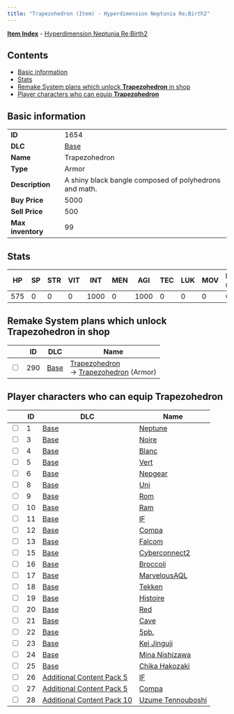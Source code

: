 ```yaml
---
title: "Trapezohedron (Item) - Hyperdimension Neptunia Re;Birth2"
---
```


[**Item Index**](/neptunia/rb2/item/index.html) - [Hyperdimension Neptunia Re;Birth2](/neptunia/rb2)

## Contents

- [Basic information](#basic-information)
- [Stats](#stats)
- [Remake System plans which unlock **Trapezohedron** in shop](#remake-system-plans-which-unlock-trapezohedron-in-shop)
- [Player characters who can equip **Trapezohedron**](#player-characters-who-can-equip-trapezohedron)

## Basic information

|   |   |
| -- | -- |
| **ID** | 1654 |
| **DLC** | [Base](/neptunia/rb2/dlc/0-base.html) |
| **Name** | Trapezohedron |
| **Type** | Armor |
| **Description** | A shiny black bangle composed of polyhedrons and math. |
| **Buy Price** | 5000 |
| **Sell Price** | 500 |
| **Max inventory** | 99 |

## Stats

| HP | SP | STR | VIT | INT | MEN | AGI | TEC | LUK | MOV | Fire res. | Ice res. | Wind res. | Lightning res. |
| -- | -- | --- | --- | --- | --- | --- | --- | --- | --- | --------- | -------- | --------- | -------------- |
| 575 | 0 | 0 | 0 | 1000 | 0 | 1000 | 0 | 0 | 0 | 0 | 0 | 0 | 0 |

## Remake System plans which unlock **Trapezohedron** in shop

|    | ID | DLC | Name |
| -- | -- | --- | ---- |
| <input type="checkbox" id="rb2-remake-0-290" class="trackbox" /> | 290 | [Base](/neptunia/rb2/dlc/0-base.html) | [Trapezohedron](/neptunia/rb2/remake/0-290-trapezohedron.html)<br />→ [Trapezohedron](/neptunia/rb2/item/0-1654-trapezohedron.html) (Armor) |

## Player characters who can equip **Trapezohedron**

|    | ID | DLC | Name |
| -- | -- | --- | ---- |
| <input type="checkbox" id="rb2-player-0-1" class="trackbox" /> | 1 | [Base](/neptunia/rb2/dlc/0-base.html) | [Neptune](/neptunia/rb2/player/0-1-neptune.html) |
| <input type="checkbox" id="rb2-player-0-3" class="trackbox" /> | 3 | [Base](/neptunia/rb2/dlc/0-base.html) | [Noire](/neptunia/rb2/player/0-3-noire.html) |
| <input type="checkbox" id="rb2-player-0-4" class="trackbox" /> | 4 | [Base](/neptunia/rb2/dlc/0-base.html) | [Blanc](/neptunia/rb2/player/0-4-blanc.html) |
| <input type="checkbox" id="rb2-player-0-5" class="trackbox" /> | 5 | [Base](/neptunia/rb2/dlc/0-base.html) | [Vert](/neptunia/rb2/player/0-5-vert.html) |
| <input type="checkbox" id="rb2-player-0-6" class="trackbox" /> | 6 | [Base](/neptunia/rb2/dlc/0-base.html) | [Nepgear](/neptunia/rb2/player/0-6-nepgear.html) |
| <input type="checkbox" id="rb2-player-0-8" class="trackbox" /> | 8 | [Base](/neptunia/rb2/dlc/0-base.html) | [Uni](/neptunia/rb2/player/0-8-uni.html) |
| <input type="checkbox" id="rb2-player-0-9" class="trackbox" /> | 9 | [Base](/neptunia/rb2/dlc/0-base.html) | [Rom](/neptunia/rb2/player/0-9-rom.html) |
| <input type="checkbox" id="rb2-player-0-10" class="trackbox" /> | 10 | [Base](/neptunia/rb2/dlc/0-base.html) | [Ram](/neptunia/rb2/player/0-10-ram.html) |
| <input type="checkbox" id="rb2-player-0-11" class="trackbox" /> | 11 | [Base](/neptunia/rb2/dlc/0-base.html) | [IF](/neptunia/rb2/player/0-11-if.html) |
| <input type="checkbox" id="rb2-player-0-12" class="trackbox" /> | 12 | [Base](/neptunia/rb2/dlc/0-base.html) | [Compa](/neptunia/rb2/player/0-12-compa.html) |
| <input type="checkbox" id="rb2-player-0-13" class="trackbox" /> | 13 | [Base](/neptunia/rb2/dlc/0-base.html) | [Falcom](/neptunia/rb2/player/0-13-falcom.html) |
| <input type="checkbox" id="rb2-player-0-15" class="trackbox" /> | 15 | [Base](/neptunia/rb2/dlc/0-base.html) | [Cyberconnect2](/neptunia/rb2/player/0-15-cyberconnect2.html) |
| <input type="checkbox" id="rb2-player-0-16" class="trackbox" /> | 16 | [Base](/neptunia/rb2/dlc/0-base.html) | [Broccoli](/neptunia/rb2/player/0-16-broccoli.html) |
| <input type="checkbox" id="rb2-player-0-17" class="trackbox" /> | 17 | [Base](/neptunia/rb2/dlc/0-base.html) | [MarvelousAQL](/neptunia/rb2/player/0-17-marvelousaql.html) |
| <input type="checkbox" id="rb2-player-0-18" class="trackbox" /> | 18 | [Base](/neptunia/rb2/dlc/0-base.html) | [Tekken](/neptunia/rb2/player/0-18-tekken.html) |
| <input type="checkbox" id="rb2-player-0-19" class="trackbox" /> | 19 | [Base](/neptunia/rb2/dlc/0-base.html) | [Histoire](/neptunia/rb2/player/0-19-histoire.html) |
| <input type="checkbox" id="rb2-player-0-20" class="trackbox" /> | 20 | [Base](/neptunia/rb2/dlc/0-base.html) | [Red](/neptunia/rb2/player/0-20-red.html) |
| <input type="checkbox" id="rb2-player-0-21" class="trackbox" /> | 21 | [Base](/neptunia/rb2/dlc/0-base.html) | [Cave](/neptunia/rb2/player/0-21-cave.html) |
| <input type="checkbox" id="rb2-player-0-22" class="trackbox" /> | 22 | [Base](/neptunia/rb2/dlc/0-base.html) | [5pb.](/neptunia/rb2/player/0-22-5pb.html) |
| <input type="checkbox" id="rb2-player-0-23" class="trackbox" /> | 23 | [Base](/neptunia/rb2/dlc/0-base.html) | [Kei Jinguji](/neptunia/rb2/player/0-23-kei-jinguji.html) |
| <input type="checkbox" id="rb2-player-0-24" class="trackbox" /> | 24 | [Base](/neptunia/rb2/dlc/0-base.html) | [Mina Nishizawa](/neptunia/rb2/player/0-24-mina-nishizawa.html) |
| <input type="checkbox" id="rb2-player-0-25" class="trackbox" /> | 25 | [Base](/neptunia/rb2/dlc/0-base.html) | [Chika Hakozaki](/neptunia/rb2/player/0-25-chika-hakozaki.html) |
| <input type="checkbox" id="rb2-player-13-26" class="trackbox" /> | 26 | [Additional Content Pack 5](/neptunia/rb2/dlc/13-pack5.html) | [IF](/neptunia/rb2/player/13-26-if.html) |
| <input type="checkbox" id="rb2-player-13-27" class="trackbox" /> | 27 | [Additional Content Pack 5](/neptunia/rb2/dlc/13-pack5.html) | [Compa](/neptunia/rb2/player/13-27-compa.html) |
| <input type="checkbox" id="rb2-player-18-28" class="trackbox" /> | 28 | [Additional Content Pack 10](/neptunia/rb2/dlc/18-pack10.html) | [Uzume Tennouboshi](/neptunia/rb2/player/18-28-uzume-tennouboshi.html) |